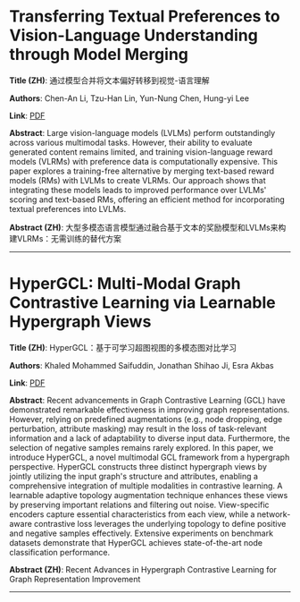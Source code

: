 # Transferring Textual Preferences to Vision-Language Understanding through Model Merging 

**Title (ZH)**: 通过模型合并将文本偏好转移到视觉-语言理解 

**Authors**: Chen-An Li, Tzu-Han Lin, Yun-Nung Chen, Hung-yi Lee  

**Link**: [PDF](https://arxiv.org/pdf/2502.13487)  

**Abstract**: Large vision-language models (LVLMs) perform outstandingly across various multimodal tasks. However, their ability to evaluate generated content remains limited, and training vision-language reward models (VLRMs) with preference data is computationally expensive. This paper explores a training-free alternative by merging text-based reward models (RMs) with LVLMs to create VLRMs. Our approach shows that integrating these models leads to improved performance over LVLMs' scoring and text-based RMs, offering an efficient method for incorporating textual preferences into LVLMs. 

**Abstract (ZH)**: 大型多模态语言模型通过融合基于文本的奖励模型和LVLMs来构建VLRMs：无需训练的替代方案 

---
# HyperGCL: Multi-Modal Graph Contrastive Learning via Learnable Hypergraph Views 

**Title (ZH)**: HyperGCL：基于可学习超图视图的多模态图对比学习 

**Authors**: Khaled Mohammed Saifuddin, Jonathan Shihao Ji, Esra Akbas  

**Link**: [PDF](https://arxiv.org/pdf/2502.13277)  

**Abstract**: Recent advancements in Graph Contrastive Learning (GCL) have demonstrated remarkable effectiveness in improving graph representations. However, relying on predefined augmentations (e.g., node dropping, edge perturbation, attribute masking) may result in the loss of task-relevant information and a lack of adaptability to diverse input data. Furthermore, the selection of negative samples remains rarely explored. In this paper, we introduce HyperGCL, a novel multimodal GCL framework from a hypergraph perspective. HyperGCL constructs three distinct hypergraph views by jointly utilizing the input graph's structure and attributes, enabling a comprehensive integration of multiple modalities in contrastive learning. A learnable adaptive topology augmentation technique enhances these views by preserving important relations and filtering out noise. View-specific encoders capture essential characteristics from each view, while a network-aware contrastive loss leverages the underlying topology to define positive and negative samples effectively. Extensive experiments on benchmark datasets demonstrate that HyperGCL achieves state-of-the-art node classification performance. 

**Abstract (ZH)**: Recent Advances in Hypergraph Contrastive Learning for Graph Representation Improvement 

---
